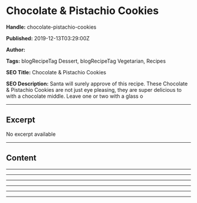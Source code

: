# Chocolate & Pistachio Cookies

**Handle:** chocolate-pistachio-cookies

**Published:** 2019-12-13T03:29:00Z

**Author:**  

**Tags:** blogRecipeTag Dessert, blogRecipeTag Vegetarian, Recipes

**SEO Title:** Chocolate & Pistachio Cookies

**SEO Description:** Santa will surely approve of this recipe. These Chocolate & Pistachio Cookies are not just eye pleasing, they are super delicious to with a chocolate middle. Leave one or two with a glass o

---

## Excerpt

No excerpt available

---

## Content

---

---

---

---

---

---

